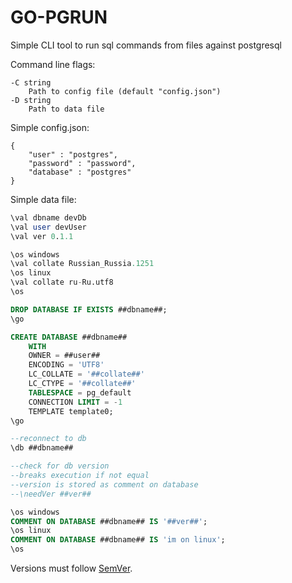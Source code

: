 # GO-PGRUN

Simple CLI tool to run sql commands from files against postgresql

Command line flags:
```
-C string
    Path to config file (default "config.json")
-D string
    Path to data file
```

Simple config.json:
```
{
    "user" : "postgres",
    "password" : "password",
    "database" : "postgres"
}
```

Simple data file:
```sql
\val dbname devDb
\val user devUser
\val ver 0.1.1

\os windows
\val collate Russian_Russia.1251
\os linux
\val collate ru-Ru.utf8
\os

DROP DATABASE IF EXISTS ##dbname##;
\go

CREATE DATABASE ##dbname##
    WITH 
    OWNER = ##user##
    ENCODING = 'UTF8'
    LC_COLLATE = '##collate##' 
    LC_CTYPE = '##collate##'
    TABLESPACE = pg_default
    CONNECTION LIMIT = -1
    TEMPLATE template0;
\go

--reconnect to db
\db ##dbname##

--check for db version
--breaks execution if not equal
--version is stored as comment on database 
--\needVer ##ver##

\os windows
COMMENT ON DATABASE ##dbname## IS '##ver##';
\os linux
COMMENT ON DATABASE ##dbname## IS 'im on linux';
\os
```

Versions must follow [SemVer](http://semver.org/).
